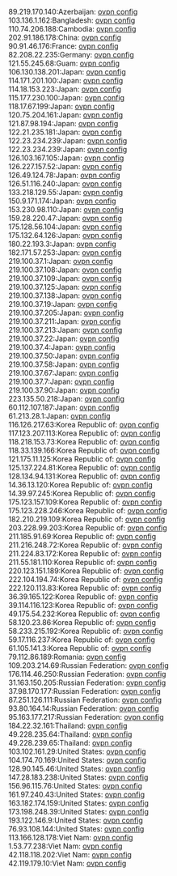 89.219.170.140:Azerbaijan: [ovpn config](vpn/89_219_170_140.ovpn)  
103.136.1.162:Bangladesh: [ovpn config](vpn/103_136_1_162.ovpn)  
110.74.206.188:Cambodia: [ovpn config](vpn/110_74_206_188.ovpn)  
202.91.186.178:China: [ovpn config](vpn/202_91_186_178.ovpn)  
90.91.46.176:France: [ovpn config](vpn/90_91_46_176.ovpn)  
82.208.22.235:Germany: [ovpn config](vpn/82_208_22_235.ovpn)  
121.55.245.68:Guam: [ovpn config](vpn/121_55_245_68.ovpn)  
106.130.138.201:Japan: [ovpn config](vpn/106_130_138_201.ovpn)  
114.171.201.100:Japan: [ovpn config](vpn/114_171_201_100.ovpn)  
114.18.153.223:Japan: [ovpn config](vpn/114_18_153_223.ovpn)  
115.177.230.100:Japan: [ovpn config](vpn/115_177_230_100.ovpn)  
118.17.67.199:Japan: [ovpn config](vpn/118_17_67_199.ovpn)  
120.75.204.161:Japan: [ovpn config](vpn/120_75_204_161.ovpn)  
121.87.98.194:Japan: [ovpn config](vpn/121_87_98_194.ovpn)  
122.21.235.181:Japan: [ovpn config](vpn/122_21_235_181.ovpn)  
122.23.234.239:Japan: [ovpn config](vpn/122_23_234_239.ovpn)  
122.23.234.239:Japan: [ovpn config](vpn/122_23_234_239.ovpn)  
126.103.167.105:Japan: [ovpn config](vpn/126_103_167_105.ovpn)  
126.227.157.52:Japan: [ovpn config](vpn/126_227_157_52.ovpn)  
126.49.124.78:Japan: [ovpn config](vpn/126_49_124_78.ovpn)  
126.51.116.240:Japan: [ovpn config](vpn/126_51_116_240.ovpn)  
133.218.129.55:Japan: [ovpn config](vpn/133_218_129_55.ovpn)  
150.9.171.174:Japan: [ovpn config](vpn/150_9_171_174.ovpn)  
153.230.98.110:Japan: [ovpn config](vpn/153_230_98_110.ovpn)  
159.28.220.47:Japan: [ovpn config](vpn/159_28_220_47.ovpn)  
175.128.56.104:Japan: [ovpn config](vpn/175_128_56_104.ovpn)  
175.132.64.126:Japan: [ovpn config](vpn/175_132_64_126.ovpn)  
180.22.193.3:Japan: [ovpn config](vpn/180_22_193_3.ovpn)  
182.171.57.253:Japan: [ovpn config](vpn/182_171_57_253.ovpn)  
219.100.37.1:Japan: [ovpn config](vpn/219_100_37_1.ovpn)  
219.100.37.108:Japan: [ovpn config](vpn/219_100_37_108.ovpn)  
219.100.37.109:Japan: [ovpn config](vpn/219_100_37_109.ovpn)  
219.100.37.125:Japan: [ovpn config](vpn/219_100_37_125.ovpn)  
219.100.37.138:Japan: [ovpn config](vpn/219_100_37_138.ovpn)  
219.100.37.19:Japan: [ovpn config](vpn/219_100_37_19.ovpn)  
219.100.37.205:Japan: [ovpn config](vpn/219_100_37_205.ovpn)  
219.100.37.211:Japan: [ovpn config](vpn/219_100_37_211.ovpn)  
219.100.37.213:Japan: [ovpn config](vpn/219_100_37_213.ovpn)  
219.100.37.22:Japan: [ovpn config](vpn/219_100_37_22.ovpn)  
219.100.37.4:Japan: [ovpn config](vpn/219_100_37_4.ovpn)  
219.100.37.50:Japan: [ovpn config](vpn/219_100_37_50.ovpn)  
219.100.37.58:Japan: [ovpn config](vpn/219_100_37_58.ovpn)  
219.100.37.67:Japan: [ovpn config](vpn/219_100_37_67.ovpn)  
219.100.37.7:Japan: [ovpn config](vpn/219_100_37_7.ovpn)  
219.100.37.90:Japan: [ovpn config](vpn/219_100_37_90.ovpn)  
223.135.50.218:Japan: [ovpn config](vpn/223_135_50_218.ovpn)  
60.112.107.187:Japan: [ovpn config](vpn/60_112_107_187.ovpn)  
61.213.28.1:Japan: [ovpn config](vpn/61_213_28_1.ovpn)  
116.126.217.63:Korea Republic of: [ovpn config](vpn/116_126_217_63.ovpn)  
117.123.207.113:Korea Republic of: [ovpn config](vpn/117_123_207_113.ovpn)  
118.218.153.73:Korea Republic of: [ovpn config](vpn/118_218_153_73.ovpn)  
118.33.139.166:Korea Republic of: [ovpn config](vpn/118_33_139_166.ovpn)  
121.175.11.125:Korea Republic of: [ovpn config](vpn/121_175_11_125.ovpn)  
125.137.224.81:Korea Republic of: [ovpn config](vpn/125_137_224_81.ovpn)  
128.134.94.131:Korea Republic of: [ovpn config](vpn/128_134_94_131.ovpn)  
14.36.13.120:Korea Republic of: [ovpn config](vpn/14_36_13_120.ovpn)  
14.39.97.245:Korea Republic of: [ovpn config](vpn/14_39_97_245.ovpn)  
175.123.157.109:Korea Republic of: [ovpn config](vpn/175_123_157_109.ovpn)  
175.123.228.246:Korea Republic of: [ovpn config](vpn/175_123_228_246.ovpn)  
182.210.219.109:Korea Republic of: [ovpn config](vpn/182_210_219_109.ovpn)  
203.228.99.203:Korea Republic of: [ovpn config](vpn/203_228_99_203.ovpn)  
211.185.91.69:Korea Republic of: [ovpn config](vpn/211_185_91_69.ovpn)  
211.216.248.72:Korea Republic of: [ovpn config](vpn/211_216_248_72.ovpn)  
211.224.83.172:Korea Republic of: [ovpn config](vpn/211_224_83_172.ovpn)  
211.55.181.110:Korea Republic of: [ovpn config](vpn/211_55_181_110.ovpn)  
220.123.151.189:Korea Republic of: [ovpn config](vpn/220_123_151_189.ovpn)  
222.104.194.74:Korea Republic of: [ovpn config](vpn/222_104_194_74.ovpn)  
222.120.113.83:Korea Republic of: [ovpn config](vpn/222_120_113_83.ovpn)  
36.39.165.122:Korea Republic of: [ovpn config](vpn/36_39_165_122.ovpn)  
39.114.116.123:Korea Republic of: [ovpn config](vpn/39_114_116_123.ovpn)  
49.175.54.232:Korea Republic of: [ovpn config](vpn/49_175_54_232.ovpn)  
58.120.23.86:Korea Republic of: [ovpn config](vpn/58_120_23_86.ovpn)  
58.233.215.192:Korea Republic of: [ovpn config](vpn/58_233_215_192.ovpn)  
59.17.116.237:Korea Republic of: [ovpn config](vpn/59_17_116_237.ovpn)  
61.105.141.3:Korea Republic of: [ovpn config](vpn/61_105_141_3.ovpn)  
79.112.86.189:Romania: [ovpn config](vpn/79_112_86_189.ovpn)  
109.203.214.69:Russian Federation: [ovpn config](vpn/109_203_214_69.ovpn)  
176.114.46.250:Russian Federation: [ovpn config](vpn/176_114_46_250.ovpn)  
31.163.150.205:Russian Federation: [ovpn config](vpn/31_163_150_205.ovpn)  
37.98.170.177:Russian Federation: [ovpn config](vpn/37_98_170_177.ovpn)  
87.251.126.111:Russian Federation: [ovpn config](vpn/87_251_126_111.ovpn)  
93.80.164.14:Russian Federation: [ovpn config](vpn/93_80_164_14.ovpn)  
95.163.177.217:Russian Federation: [ovpn config](vpn/95_163_177_217.ovpn)  
184.22.32.161:Thailand: [ovpn config](vpn/184_22_32_161.ovpn)  
49.228.235.64:Thailand: [ovpn config](vpn/49_228_235_64.ovpn)  
49.228.239.65:Thailand: [ovpn config](vpn/49_228_239_65.ovpn)  
103.102.161.29:United States: [ovpn config](vpn/103_102_161_29.ovpn)  
104.174.70.169:United States: [ovpn config](vpn/104_174_70_169.ovpn)  
128.90.145.46:United States: [ovpn config](vpn/128_90_145_46.ovpn)  
147.28.183.238:United States: [ovpn config](vpn/147_28_183_238.ovpn)  
156.96.115.76:United States: [ovpn config](vpn/156_96_115_76.ovpn)  
161.97.240.43:United States: [ovpn config](vpn/161_97_240_43.ovpn)  
163.182.174.159:United States: [ovpn config](vpn/163_182_174_159.ovpn)  
173.198.248.39:United States: [ovpn config](vpn/173_198_248_39.ovpn)  
193.122.146.9:United States: [ovpn config](vpn/193_122_146_9.ovpn)  
76.93.108.144:United States: [ovpn config](vpn/76_93_108_144.ovpn)  
113.166.128.178:Viet Nam: [ovpn config](vpn/113_166_128_178.ovpn)  
1.53.77.238:Viet Nam: [ovpn config](vpn/1_53_77_238.ovpn)  
42.118.118.202:Viet Nam: [ovpn config](vpn/42_118_118_202.ovpn)  
42.119.179.10:Viet Nam: [ovpn config](vpn/42_119_179_10.ovpn)  
